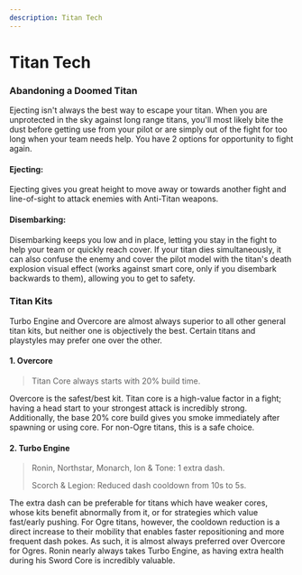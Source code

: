 ```yaml
---
description: Titan Tech
---
```


# Titan Tech

### Abandoning a Doomed Titan

Ejecting isn't always the best way to escape your titan. When you are unprotected in the sky against Iong range titans, you'll most likely bite the dust before getting use from your pilot or are simply out of the fight for too long when your team needs help. You have 2 options for opportunity to fight again.

#### Ejecting:

Ejecting gives you great height to move away or towards another fight and line-of-sight to attack enemies with Anti-Titan weapons.

#### Disembarking:

Disembarking keeps you low and in place, letting you stay in the fight to help your team or quickly reach cover. If your titan dies simultaneously, it can also confuse the enemy and cover the pilot model with the titan's death explosion visual effect (works against smart core, only if you disembark backwards to them), allowing you to get to safety.

### Titan Kits

Turbo Engine and Overcore are almost always superior to all other general titan kits, but neither one is objectively the best. Certain titans and playstyles may prefer one over the other.&#x20;

#### 1. Overcore

> Titan Core always starts with 20% build time.

Overcore is the safest/best kit. Titan core is a high-value factor in a fight; having a head start to your strongest attack is incredibly strong. Additionally, the base 20% core build gives you smoke immediately after spawning or using core. For non-Ogre titans, this is a safe choice.

#### 2. Turbo Engine

> Ronin, Northstar, Monarch, Ion & Tone: 1 extra dash.
>
> Scorch & Legion: Reduced dash cooldown from 10s to 5s.

The extra dash can be preferable for titans which have weaker cores, whose kits benefit abnormally from it, or for strategies which value fast/early pushing. For Ogre titans, however, the cooldown reduction is a direct increase to their mobility that enables faster repositioning and more frequent dash pokes. As such, it is almost always preferred over Overcore for Ogres. Ronin nearly always takes Turbo Engine, as having extra health during his Sword Core is incredibly valuable.
